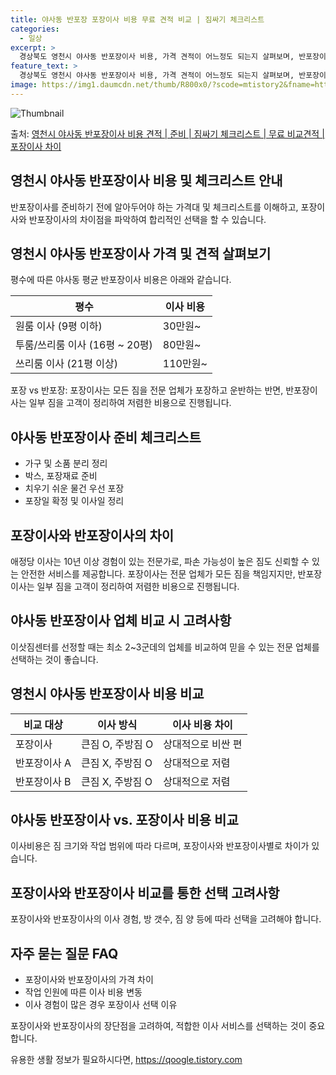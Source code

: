 ```yaml
---
title: 야사동 반포장 포장이사 비용 무료 견적 비교 | 짐싸기 체크리스트
categories:
  - 일상
excerpt: >
  경상북도 영천시 야사동 반포장이사 비용, 가격 견적이 어느정도 되는지 살펴보며, 반포장이사를 준비함에 있어 짐싸기 준비 체크리스트가 무엇인지 보겠습니다. 마지막으로 포장이사와 차이점을 통해 무료 비교견적으로 어떤 것이 더 합리적인 선택인지 공유 드립니다.영천시 야사동 포장이사 견적 샘플 보기 👈 클릭영천시 야사동 포장이사 가격 살펴보기 👈 클릭영천시 야사동 반포장이사 평균 이사 비용평수영천시 야사동 평균 이사 비용원룸 이사9평 이하 (1톤)30만원~투룸/쓰리룸 이사16평 ~ 20평 (2.5톤)80만원~쓰리룸 이사21평 (5톤) ~110만원~우리집 무료 이사견적 받기 👈 클릭포장 vs 반포장: 이사 방식의 가장 큰 차이점포장이사는 모든 짐을 전문 업체가 포장하고 운반하는 반면, 반포장이사는 큰 짐은 ..
feature_text: >
  경상북도 영천시 야사동 반포장이사 비용, 가격 견적이 어느정도 되는지 살펴보며, 반포장이사를 준비함에 있어 짐싸기 준비 체크리스트가 무엇인지 보겠습니다. 마지막으로 포장이사와 차이점을 통해 무료 비교견적으로 어떤 것이 더 합리적인 선택인지 공유 드립니다.영천시 야사동 포장이사 견적 샘플 보기 👈 클릭영천시 야사동 포장이사 가격 살펴보기 👈 클릭영천시 야사동 반포장이사 평균 이사 비용평수영천시 야사동 평균 이사 비용원룸 이사9평 이하 (1톤)30만원~투룸/쓰리룸 이사16평 ~ 20평 (2.5톤)80만원~쓰리룸 이사21평 (5톤) ~110만원~우리집 무료 이사견적 받기 👈 클릭포장 vs 반포장: 이사 방식의 가장 큰 차이점포장이사는 모든 짐을 전문 업체가 포장하고 운반하는 반면, 반포장이사는 큰 짐은 ..
image: https://img1.daumcdn.net/thumb/R800x0/?scode=mtistory2&fname=https%3A%2F%2Fblog.kakaocdn.net%2Fdn%2FbrWMvy%2FbtsHeeaHg9W%2FSHXtBZIj7lM9kfktr3aZV0%2Fimg.webp
---
```


![Thumbnail](https://img1.daumcdn.net/thumb/R800x0/?scode=mtistory2&fname=https%3A%2F%2Fblog.kakaocdn.net%2Fdn%2FbrWMvy%2FbtsHeeaHg9W%2FSHXtBZIj7lM9kfktr3aZV0%2Fimg.webp)

<p>출처: <a href="https://qoogle.tistory.com/9474" rel="dofollow">영천시 야사동 반포장이사 비용 견적 | 준비 | 짐싸기 체크리스트 | 무료 비교견적 | 포장이사 차이</a> </p>

## 영천시 야사동 반포장이사 비용 및 체크리스트 안내



반포장이사를 준비하기 전에 알아두어야 하는 가격대 및 체크리스트를 이해하고, 포장이사와 반포장이사의 차이점을 파악하여 합리적인 선택을 할 수
있습니다.

## **영천시 야사동 반포장이사 가격 및 견적 살펴보기**

평수에 따른 야사동 평균 반포장이사 비용은 아래와 같습니다.

**평수** | **이사 비용**  
---|---  
원룸 이사 (9평 이하) | 30만원~  
투룸/쓰리룸 이사 (16평 ~ 20평) | 80만원~  
쓰리룸 이사 (21평 이상) | 110만원~  
  
포장 vs 반포장: 포장이사는 모든 짐을 전문 업체가 포장하고 운반하는 반면, 반포장이사는 일부 짐을 고객이 정리하여 저렴한 비용으로
진행됩니다.

## **야사동 반포장이사 준비 체크리스트**

  * 가구 및 소품 분리 정리
  * 박스, 포장재료 준비
  * 치우기 쉬운 물건 우선 포장
  * 포장일 확정 및 이사일 정리

## **포장이사와 반포장이사의 차이**

애정당 이사는 10년 이상 경험이 있는 전문가로, 파손 가능성이 높은 짐도 신뢰할 수 있는 안전한 서비스를 제공합니다. 포장이사는 전문
업체가 모든 짐을 책임지지만, 반포장이사는 일부 짐을 고객이 정리하여 저렴한 비용으로 진행됩니다.

## **야사동 반포장이사 업체 비교 시 고려사항**

이삿짐센터를 선정할 때는 최소 2~3군데의 업체를 비교하여 믿을 수 있는 전문 업체를 선택하는 것이 좋습니다.

## **영천시 야사동 반포장이사 비용 비교**

**비교 대상** | **이사 방식** | **이사 비용 차이**  
---|---|---  
포장이사 | 큰짐 O, 주방짐 O | 상대적으로 비싼 편  
반포장이사 A | 큰짐 X, 주방짐 O | 상대적으로 저렴  
반포장이사 B | 큰짐 X, 주방짐 O | 상대적으로 저렴  
  
## **야사동 반포장이사 vs. 포장이사 비용 비교**

이사비용은 짐 크기와 작업 범위에 따라 다르며, 포장이사와 반포장이사별로 차이가 있습니다.

## **포장이사와 반포장이사 비교를 통한 선택 고려사항**

포장이사와 반포장이사의 이사 경험, 방 갯수, 짐 양 등에 따라 선택을 고려해야 합니다.

## **자주 묻는 질문 FAQ**

  * 포장이사와 반포장이사의 가격 차이
  * 작업 인원에 따른 이사 비용 변동
  * 이사 경험이 많은 경우 포장이사 선택 이유

포장이사와 반포장이사의 장단점을 고려하여, 적합한 이사 서비스를 선택하는 것이 중요합니다.





 

유용한 생활 정보가 필요하시다면, <a href="https://qoogle.tistory.com" rel="dofollow">https://qoogle.tistory.com</a>



